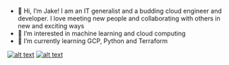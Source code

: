 - 👋 Hi, I’m Jake! I am an IT generalist and a budding cloud engineer and developer. I love meeting new people and collaborating with others in new and exciting ways
- 👀 I’m interested in machine learning and cloud computing
- 🌱 I’m currently learning GCP, Python and Terraform

<a href="https://www.linkedin.com/in/jake-conrad"> ![alt text](https://img.shields.io/badge/-LinkedIn-0e76a8?style=plastic&logo=linkedIn)</a>
<a href="https://twitter.com/j_c0nr">![alt text](https://img.shields.io/badge/-Twitter-1DA1F2?style=plastic&logo=Twitter)</a>

<!---
J-C0n/J-C0n is a ✨ special ✨ repository because its `README.md` (this file) appears on your GitHub profile.
You can click the Preview link to take a look at your changes.
--->
